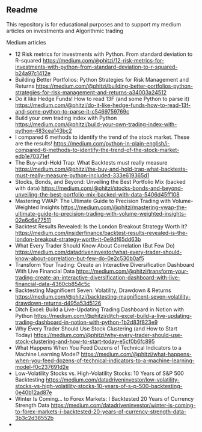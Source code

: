 ## Readme

This repository is for educational purposes and to support my medium articles on investments and Algorithmic trading

Medium articles
- 12 Risk metrics for investments with Python. From standard deviation to R-squared https://medium.com/@phitzi/12-risk-metrics-for-investments-with-python-from-standard-deviation-to-r-squared-b24a97c1412e
- Building Better Portfolios: Python Strategies for Risk Management and Returns  https://medium.com/@phitzi/building-better-portfolios-python-strategies-for-risk-management-and-returns-a34003a24512
- Do it like Hedge Funds! How to read 13F (and some Python to parse it) https://medium.com/@phitzi/do-it-like-hedge-funds-how-to-read-13f-and-some-python-to-parse-it-c5469759769c
- Build your own trading index with Python https://medium.com/@phitzi/build-your-own-trading-index-with-python-483cea143bc2
- I compared 6 methods to identify the trend of the stock market. These are the results! https://medium.com/python-in-plain-english/i-compared-6-methods-to-identify-the-trend-of-the-stock-market-edb1e70371ef
- The Buy-and-Hold Trap: What Backtests must really measure https://medium.com/@phitzi/the-buy-and-hold-trap-what-backtests-must-really-measure-python-included-333e619365d1
- Stocks, Bonds, and Beyond: Unveiling the Best Portfolio Mix (backed with data) https://medium.com/@phitzi/stocks-bonds-and-beyond-unveiling-the-best-portfolio-mix-backed-with-data-5406d45ff108
- Mastering VWAP: The Ultimate Guide to Precision Trading with Volume-Weighted Insights https://medium.com/@phitzi/mastering-vwap-the-ultimate-guide-to-precision-trading-with-volume-weighted-insights-02e6c6e77511
- Backtest Results Revealed: Is the London Breakout Strategy Worth It? https://medium.com/insiderfinance/backtest-results-revealed-is-the-london-breakout-strategy-worth-it-0e9df65dd63b
- What Every Trader Should Know About Correlation (But Few Do) https://medium.com/datadriveninvestor/what-every-trader-should-know-about-correlation-but-few-do-0e2c530b0af5 
- Transform Your Trading: Create an Interactive Diversification Dashboard With Live Financial Data https://medium.com/@phitzi/transform-your-trading-create-an-interactive-diversification-dashboard-with-live-financial-data-4360cb854c5c
- Backtesting Magnificent Seven: Volatility, Drawdown & Returns https://medium.com/@phitzi/backtesting-magnificent-seven-volatility-drawdown-returns-d495a53d5126
- Ditch Excel: Build a Live-Updating Trading Dashboard in Notion with Python https://medium.com/@phitzi/ditch-excel-build-a-live-updating-trading-dashboard-in-notion-with-python-1b2d83f823e9
- Why Every Trader Should Use Stock Clustering (and How to Start Today) https://medium.com/@phitzi/why-every-trader-should-use-stock-clustering-and-how-to-start-today-e5cf0b6fc895
- What Happens When You Feed Dozens of Technical Indicators to a Machine Learning Model? https://medium.com/@phitzi/what-happens-when-you-feed-dozens-of-technical-indicators-to-a-machine-learning-model-f0c237691d2e
- Low-Volatility Stocks vs. High-Volatility Stocks: 10 Years of S&P 500 Backtesting https://medium.com/datadriveninvestor/low-volatility-stocks-vs-high-volatility-stocks-10-years-of-s-p-500-backtesting-0e40b12ad87e
- Winter Is Coming… to Forex Markets: I Backtested 20 Years of Currency Strength Data https://medium.com/datadriveninvestor/winter-is-coming-to-forex-markets-i-backtested-20-years-of-currency-strength-data-3b3c2d38552b
- 
